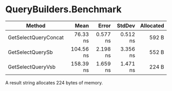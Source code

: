 # QueryBuilders.Benchmark

|               Method |      Mean |    Error |   StdDev | Allocated |
|--------------------- |----------:|---------:|---------:|----------:|
| GetSelectQueryConcat |  76.33 ns | 0.577 ns | 0.512 ns |     592 B |
|     GetSelectQuerySb | 104.56 ns | 2.198 ns | 3.356 ns |     552 B |
|    GetSelectQueryVsb | 158.39 ns | 1.659 ns | 1.471 ns |     224 B |

A result string allocates 224 bytes of memory.

